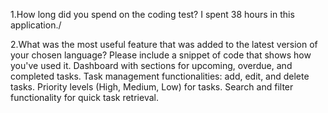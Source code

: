 1.How long did you spend on the coding test? 
I spent 38 hours in this application./

2.What was the most useful feature that was added to the latest version of your chosen language? Please include a snippet of code that shows how you've used it.
Dashboard with sections for upcoming, overdue, and completed tasks.
Task management functionalities: add, edit, and delete tasks.
Priority levels (High, Medium, Low) for tasks.
Search and filter functionality for quick task retrieval.
